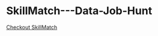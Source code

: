 # SkillMatch---Data-Job-Hunt

[Checkout SkillMatch](https://skillmatch-data-job-matcher.streamlit.app/)
